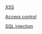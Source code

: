 [XSS](https://portswigger.net/web-security/cross-site-scripting)


[Access control](https://portswigger.net/web-security/access-control)


[SQL injection](https://portswigger.net/web-security/sql-injection)
